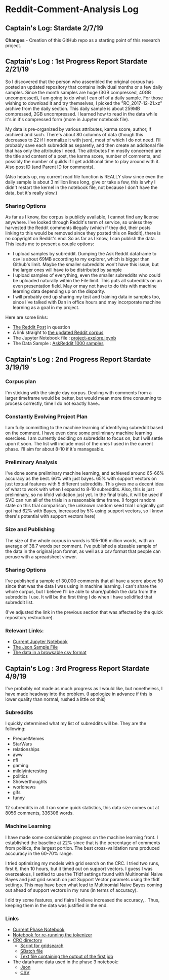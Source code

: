 # Reddit-Comment-Analysis Log
## Captain's Log: Stardate 2/7/19
__Changes__ -
Creation of this GitHub repo as a starting point of this research project.

## Captain's Log : 1st Progress Report Stardate 2/21/19

So I discovered that the person who assembled the original corpus has posted an updated repository that contains individual months or a few daily samples. Since the month samples are huge (3GB compressed, 40GB uncompressed), I am going to do what I can off of a daily sample. For those wishing to download it and try themselves, I picked the "RC_2017-12-21.xz" archive from the daily section. This daily sample is about 259MB compressed, 2GB uncompressed. I learned how to read in the data while it's in it's compressed form (more in Jupyter notebook file).

My data is pre-organized by various attributes, karma score, author, if archived and such. There's about 80 columns of data (though this decreases to 22 if I normalize it with json), most of which I do not need. I'll probably save each subreddit as separetly, and then create an additonal file that has only the attributes I need. The attributes I'm mostly concerned are the title and content of a post, the karma score, number of comments, and possibly the number of guilds if I get additional time to play around with it. Also post ID (and Parent ID for comments).

(Also heads up, my current read file function is REALLY slow since even the daily sample is about 3 million lines long, give or take a few, this is why I didn't restart the kernel in the notebook file, not because I don't have the data, but it's really slow.)

### Sharing Options

As far as I know, tbe corpus is publicly available, I cannot find any license anywhere. I've looked through Reddit's term of service, so unless they harvested the Reddit comments illegally (which if they did, their posts linking to this would be removed since they posted this on Reddit), there is no copyright on Reddit's end. So as far as I know, I can publish the data. This leads me to present a couple options:

* I upload samples by subreddit. Dumping the Ask Reddit dataframe to csv is about 69MB according to my explorer, which is bigger than Github's limit. Maybe the smaller subreddits won't have this issue, but the larger ones will have to be distributed by sample
* I upload samples of everything, even the smaller subreddits who could be uploaded naturally within the File limit. This puts all subreddits on an even presentation field. May or may not have to do this with machine learning data depending up on the disparity.
* I will probably end up sharing my test and training data in samples too, since I've talked with Dan in office hours and may incorporate machine learning as a goal in my project.

Here are some links:  

* [The Reddit Post](https://www.reddit.com/r/datasets/comments/8aen5g/update_for_the_reddit_corpus/) in question
* A link straight to [the updated Reddit corpus](https://files.pushshift.io/reddit/)
* The Jupyter Notebook file : [project-explore.ipynb](legacy_notebooks/project-explore.ipynb)
* The Data Sample : [AskReddit 1000 samples](data_samples/AskReddit1000samples.csv)

## Captain's Log : 2nd Progress Report Stardate 3/19/19

### Corpus plan
I'm sticking with the single day corpus. Dealing with comments from a larger timeframe would be better, but would mean more time consuming to process correctly, time I do not exactly have..

### Constantly Evolving Project Plan
I am fully committing to the machine learning of identifying subreddit based on the comment. I have even done some preliminary machine learning exercises. I am currently deciding on subreddits to focus on, but I will settle upon it soon. The list will include most of the ones I used in the current phase. I'll aim for about 8-10 if it's manageable.

### Preliminary Analysis
I've done some preliminary machine learning, and achieved around 65-66% accuracy as the best. 66% with just bayes. 65% with support vectors on just textual features with 5 different subreddits. This gives me a decent idea of what to work with when I expand to 8-10 subreddits. Also, this is just preliminary, so no kfold validation just yet. In the final trials, it will be used if SVD can run all of the trials in a reasonable time frame. (I forgot random state on this trial comparison, the unknown random seed trial I originally got got had 62% with Bayes, increased by 5% using support vectors, so I know there's potential with support vectors here)

### Size and Publishing
The size of the whole corpus in words is 105-106 million words, with an average of 38.7 words per comment. I've published a sizeable sample of the data in the original json format, as well as a csv format that people can peruse with a spreadsheet viewer.

### Sharing Options
I've published a sample of 30,000 comments that all have a score above 50 since that was the data I was using in machine learning. I can't share the whole corpus, but I believe I'll be able to share/publish the data from the subreddits I use. It will be the first thing I do when I have solidified that subreddit list.

(I've adjusted the link in the previous section that was affected by the quick repository restructure).
### Relevant Links:

* [Current Jupyter Notebook](legacy_notebooks/phase2_exploration.ipynb)
* [The Json Sample File](data_samples/30000Above50Samples.json)
* [The data in a browsable csv format](data_samples/30000Above50Samples.csv)

## Captain's Log : 3rd Progress Report Stardate 4/9/19

I've probably not made as much progress as I would like, but nonetheless, I have made headway into the problem. (I apologize in advance if this is lower quality than normal, rushed a little on this)

### Subreddits

I quickly determined what my list of subreddits will be. They are the following:

* PrequelMemes
* StarWars
* relationships 
* aww 
* nfl 
* gaming
* mildlyinteresting
* politics
* Showerthoughts
* worldnews
* gifs
* funny

12 subreddits in all. I ran some quick statistics, this data size comes out at 8056 comments, 336306 words. 

### Machine Learning

I have made some considerable progress on the machine learning front. I established the baseline at 22% since that is the percentage of comments from politics, the largest portion. The best cross-validation runs produced acccuracy in the 60-70% range.

I tried optimizing my models with grid search on the CRC. I tried two runs, first 6, then 10 hours, but it timed out on support vectors. I guess I was overzealous, I settled to use the Tfidf settings found with Multinomial Naive Bayes and just grid search on just Support Vector paramets using the tfidf settings. This may have been what lead to Multinomial Naive Bayes coming out ahead of support vectors in my runs (in terms of accuracy).

I did try some features, and flairs I believe increased the accuracy, . Thus, keeping them in the data was justified in the end.

### Links
* [Current Phase Notebook](legacy_notebooks/phase3progress.ipynb)
* [Notebook for re-running the tokenizer](legacy_notebooks/nltktokenizing.ipynb)
* [CRC directory](CRC)
    * [Script for gridsearch](CRC/redditgrid.py) 
    * [SBatch file](CRC/redditgrid.sh)
    * [Text file containing the output of the first job](CRC/multibest.txt)
* The dataframe data used in the phase 3 notebook:
    * [Json](data_samples/above50t.json)
    * [CSV](data_samples/above50t.csv)